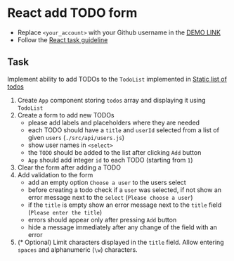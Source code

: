 # React add TODO form

- Replace `<your_account>` with your Github username in the [DEMO LINK](https://taniazt.github.io/react_add-todo-form/)
- Follow the [React task guideline](https://github.com/mate-academy/react_task-guideline#react-tasks-guideline)

## Task

Implement ability to add TODOs to the `TodoList` implemented in [Static list of todos](https://github.com/mate-academy/react_static-list-of-todos)

1. Create `App` component storing `todos` array and displaying it using `TodoList`
1. Create a form to add new TODOs
   - please add labels and placeholders where they are needed
   - each TODO should have a `title` and `userId` selected from a list of given `users` (`./src/api/users.js`)
   - show user names in `<select>`
   - the `TODO` should be added to the list after clicking `Add` button
   - `App` should add integer `id` to each TODO (starting from `1`)
1. Clear the form after adding a TODO
1. Add validation to the form
   - add an empty option `Choose a user` to the users select
   - before creating a todo check if a `user` was selected, if not show an error message next to the `select` (`Please choose a user`)
   - if the `title` is empty show an error message next to the `title` field (`Please enter the title`)
   - errors should appear only after pressing `Add` button
   - hide a message immediately after any change of the field with an error
1. (\* Optional) Limit characters displayed in the `title` field.
   Allow entering `spaces` and alphanumeric (`\w`) characters.
